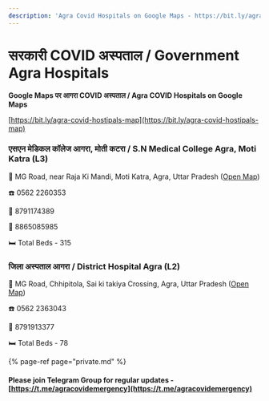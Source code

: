 ```yaml
---
description: 'Agra Covid Hospitals on Google Maps - https://bit.ly/agra-covid-hostipals-map'
---
```


# सरकारी COVID अस्पताल / Government Agra Hospitals

**Google Maps पर आगरा COVID अस्पताल / Agra COVID Hospitals on Google Maps** 

[https://bit.ly/agra-covid-hostipals-map](https://bit.ly/agra-covid-hostipals-map)

### एसएन मेडिकल कॉलेज आगरा, मोती कटरा / S.N Medical College Agra, Moti Katra \(L3\)

📍 MG Road, near Raja Ki Mandi, Moti Katra, Agra, Uttar Pradesh \([Open Map](https://goo.gl/maps/SpfwRwvjSFYZ6fXF8)\)

☎️ 0562 2260353

📱 8791174389

📱 8865085985

🛏️ Total Beds - 315



### जिला अस्पताल आगरा / District Hospital Agra \(L2\)

📍 MG Road, Chhipitola, Sai ki takiya Crossing, Agra, Uttar Pradesh \([Open Map](https://goo.gl/maps/ScCcTQ7XJyx1asEY8)\)

☎️ 0562 2363043

📱 8791913377

🛏️ Total Beds - 78

{% page-ref page="private.md" %}

#### Please join Telegram Group for regular updates - [https://t.me/agracovidemergency](https://t.me/agracovidemergency)

